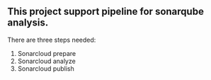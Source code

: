 ## This project support pipeline for sonarqube analysis.

There are three steps needed:
1) Sonarcloud prepare
2) Sonarcloud analyze
3) Sonarcloud publish
